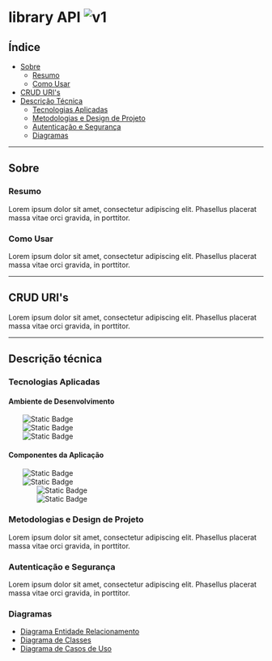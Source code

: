 # library API ![v1](https://img.shields.io/badge/version-1-informational)

## Índice

-   [Sobre](#sobre)
    -   [Resumo](#sobre-resumo)
    -   [Como Usar](#sobre-uso)
-   [CRUD URI's](#URIs)
-   [Descrição Técnica](#descrica_tecnica)
    -   [Tecnologias Aplicadas](#descrica_tecnica-techs)
    -   [Metodologias e Design de Projeto](#descricao_tecnica-design)
    -   [Autenticação e Segurança](#descricao_tecnica-auth)
    -   [Diagramas](#descrica_tecnica-diagramas)

---

## Sobre <a name = "sobre"></a>

### Resumo <a name = "sobre-resumo"></a>
Lorem ipsum dolor sit amet, consectetur adipiscing elit. Phasellus placerat massa vitae orci gravida, in porttitor.

### Como Usar <a name = "sobre-uso"></a>
Lorem ipsum dolor sit amet, consectetur adipiscing elit. Phasellus placerat massa vitae orci gravida, in porttitor.

---

## CRUD URI's <a name = "URIs"></a>

Lorem ipsum dolor sit amet, consectetur adipiscing elit. Phasellus placerat massa vitae orci gravida, in porttitor.

---

## Descrição técnica <a name = "descrica_tecnica"></a>

### Tecnologias Aplicadas <a name = "descrica_tecnica-techs"></a>

#### Ambiente de Desenvolvimento
&emsp;&emsp;![Static Badge](https://img.shields.io/badge/v40-%23ffffff?style=flat&logo=fedora&logoColor=%2351A2DA&logoSize=auto&label=Fedora&labelColor=%23000000&color=%23333333&link=https%3A%2F%2Fwww.fedoraproject.org)
<br>
&emsp;&emsp;![Static Badge](https://img.shields.io/badge/v5.9-%23ffffff?style=flat&logo=zsh&logoColor=%23F15A24&logoSize=auto&label=zsh&labelColor=%23000000&color=%23333333&link=https%3A%2F%2Fwww.zsh.org)
<br>
&emsp;&emsp;![Static Badge](https://img.shields.io/badge/v1.95.3-%23ffffff?style=flat&logo=codecrafters&logoColor=%230065A9&logoSize=auto&label=VS%20Code&labelColor=%23000000&color=%23333333&link=https%3A%2F%2Fcode.visualstudio.com)

#### Componentes da Aplicação
&emsp;&emsp;![Static Badge](https://img.shields.io/badge/v15.1-%23ffffff?style=flat&logo=mariadb&logoColor=%23008595&logoSize=auto&label=Maria%20DB&labelColor=%23000000&color=%23333333&link=https%3A%2F%2Fwww.mariadb.org)
<br>
&emsp;&emsp;![Static Badge](https://img.shields.io/badge/v23.2-%23ffffff?style=flat&logo=nodedotjs&logoColor=%235FA04E&logoSize=auto&label=Node.js&labelColor=%23000000&color=%23333333&link=https%3A%2F%2Fwww.nodejs.org)
<br>
&emsp;&emsp;&emsp;&emsp;![Static Badge](https://img.shields.io/badge/v4.22.1-%23ffffff?style=flat&label=express&labelColor=%23000000&color=%23333333&link=https%3A%2F%2Fwww.npmjs.com%2Fpackage%2Fexpress)
<br>
&emsp;&emsp;&emsp;&emsp;![Static Badge](https://img.shields.io/badge/v4.22.1-%23ffffff?style=flat&label=module&labelColor=%23000000&color=%23333333&link=https%3A%2F%2Fwww.npmjs.com%2Fpackage%2FMODULE)

### Metodologias e Design de Projeto <a name = "descricao_tecnica-design"></a>
Lorem ipsum dolor sit amet, consectetur adipiscing elit. Phasellus placerat massa vitae orci gravida, in porttitor.

### Autenticação e Segurança <a name = "descricao_tecnica-auth"></a>
Lorem ipsum dolor sit amet, consectetur adipiscing elit. Phasellus placerat massa vitae orci gravida, in porttitor.

### Diagramas <a name = "descrica_tecnica-diagramas"></a>
- [Diagrama Entidade Relacionamento](https://github.com/devKaos117/library_API/blob/main/documentation/api_der.pdf)
- [Diagrama de Classes](https://github.com/devKaos117/library_API/blob/main/documentation/api_dc.pdf)
- [Diagrama de Casos de Uso](https://github.com/devKaos117/library_API/blob/main/documentation/api_dcu.pdf)
